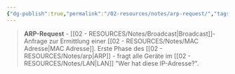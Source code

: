 ```yaml
---
{"dg-publish":true,"permalink":"/02-resources/notes/arp-request/","tags":["informatik/netzwerk/arp/anfrage","broadcast/suche","informatik/netzwerk/protokoll"],"noteIcon":"","updated":"2025-09-10T16:35:07.626+02:00"}
---
```


>**ARP-Request** - [[02 - RESOURCES/Notes/Broadcast\|Broadcast]]-Anfrage zur Ermittlung einer [[02 - RESOURCES/Notes/MAC Adresse\|MAC Adresse]].
Erste Phase des [[02 - RESOURCES/Notes/arp\|ARP]] - fragt alle Geräte im [[02 - RESOURCES/Notes/LAN\|LAN]] "Wer hat diese IP-Adresse?".